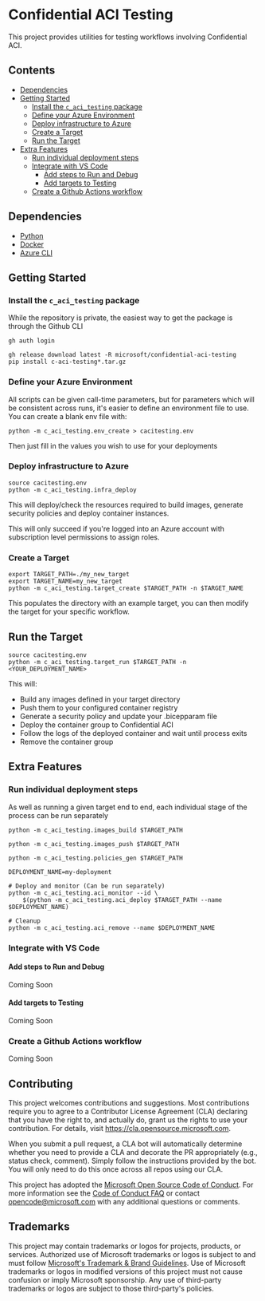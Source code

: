 # Confidential ACI Testing

This project provides utilities for testing workflows involving Confidential ACI.

## Contents

- [Dependencies](#dependencies)
- [Getting Started](#getting-started)
    - [Install the `c_aci_testing` package](#install-the-c_aci_testing-package)
    - [Define your Azure Environment](#define-your-azure-environment)
    - [Deploy infrastructure to Azure](#deploy-infrastructure-to-azure)
    - [Create a Target](#create-a-target)
    - [Run the Target](#run-the-target)
- [Extra Features](#extra-features)
    - [Run individual deployment steps](#run-individual-deployment-steps)
    - [Integrate with VS Code](#integrate-with-vs-code)
        - [Add steps to Run and Debug](#add-steps-to-run-and-debug)
        - [Add targets to Testing](#add-targets-to-testing)
    - [Create a Github Actions workflow](#create-a-github-actions-workflow)


## Dependencies

- [Python](https://www.python.org)
- [Docker](https://docs.docker.com/get-docker/) 
- [Azure CLI](https://learn.microsoft.com/en-us/cli/azure/install-azure-cli)

## Getting Started

### Install the `c_aci_testing` package

While the repository is private, the easiest way to get the package is through the Github CLI

```
gh auth login
```
```
gh release download latest -R microsoft/confidential-aci-testing
pip install c-aci-testing*.tar.gz
```

### Define your Azure Environment

All scripts can be given call-time parameters, but for parameters which will be consistent across runs, it's easier to define an environment file to use. You can create a blank env file with:

```
python -m c_aci_testing.env_create > cacitesting.env
```

Then just fill in the values you wish to use for your deployments

### Deploy infrastructure to Azure
```
source cacitesting.env
python -m c_aci_testing.infra_deploy
```

This will deploy/check the resources required to build images, generate security policies and deploy container instances.

This will only succeed if you're logged into an Azure account with subscription level permissions to assign roles.

### Create a Target
```
export TARGET_PATH=./my_new_target
export TARGET_NAME=my_new_target
python -m c_aci_testing.target_create $TARGET_PATH -n $TARGET_NAME
```

This populates the directory with an example target, you can then modify the target for your specific workflow.

## Run the Target

```
source cacitesting.env
python -m c_aci_testing.target_run $TARGET_PATH -n <YOUR_DEPLOYMENT_NAME>
```
This will: 
- Build any images defined in your target directory
- Push them to your configured container registry
- Generate a security policy and update your .bicepparam file
- Deploy the container group to Confidential ACI
- Follow the logs of the deployed container and wait until process exits
- Remove the container group

## Extra Features

### Run individual deployment steps

As well as running a given target end to end, each individual stage of the process can be run separately

```
python -m c_aci_testing.images_build $TARGET_PATH
```

```
python -m c_aci_testing.images_push $TARGET_PATH
```

```
python -m c_aci_testing.policies_gen $TARGET_PATH
```

```
DEPLOYMENT_NAME=my-deployment

# Deploy and monitor (Can be run separately)
python -m c_aci_testing.aci_monitor --id \
    $(python -m c_aci_testing.aci_deploy $TARGET_PATH --name $DEPLOYMENT_NAME)

# Cleanup
python -m c_aci_testing.aci_remove --name $DEPLOYMENT_NAME
```

### Integrate with VS Code
#### Add steps to Run and Debug
Coming Soon
#### Add targets to Testing
Coming Soon
### Create a Github Actions workflow
Coming Soon

## Contributing

This project welcomes contributions and suggestions.  Most contributions require you to agree to a
Contributor License Agreement (CLA) declaring that you have the right to, and actually do, grant us
the rights to use your contribution. For details, visit https://cla.opensource.microsoft.com.

When you submit a pull request, a CLA bot will automatically determine whether you need to provide
a CLA and decorate the PR appropriately (e.g., status check, comment). Simply follow the instructions
provided by the bot. You will only need to do this once across all repos using our CLA.

This project has adopted the [Microsoft Open Source Code of Conduct](https://opensource.microsoft.com/codeofconduct/).
For more information see the [Code of Conduct FAQ](https://opensource.microsoft.com/codeofconduct/faq/) or
contact [opencode@microsoft.com](mailto:opencode@microsoft.com) with any additional questions or comments.

## Trademarks

This project may contain trademarks or logos for projects, products, or services. Authorized use of Microsoft 
trademarks or logos is subject to and must follow 
[Microsoft's Trademark & Brand Guidelines](https://www.microsoft.com/en-us/legal/intellectualproperty/trademarks/usage/general).
Use of Microsoft trademarks or logos in modified versions of this project must not cause confusion or imply Microsoft sponsorship.
Any use of third-party trademarks or logos are subject to those third-party's policies.

